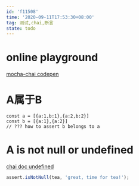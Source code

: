 ```yaml
---
id: 'f11508'
time: '2020-09-11T17:53:30+08:00'
tag: 测试,chai,断言
state: todo
---
```

# online playground
[mocha-chai codepen](https://codepen.io/SereznoKot/pen/KVbeyO)
# A属于B
```
const a = [{a:1,b:1},{a:2,b:2}]
const b = [{a:1},{a:2}]
// ??? how to assert b belongs to a
```

# A is not null or undefined
[chai doc undefined](https://www.chaijs.com/api/bdd/#method_undefined)
```js
assert.isNotNull(tea, 'great, time for tea!');
```